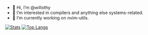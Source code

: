 - 👋 Hi, I’m @willothy
- 👀 I’m interested in compilers and anything else systems-related.
- 🌱 I’m currently working on nvim-utils.

[![Stats](https://github-readme-stats-git-masterrstaa-rickstaa.vercel.app/api?username=willothy)](https://github.com/anuraghazra/github-readme-stats)
[![Top Langs](https://github-readme-stats.vercel.app/api/top-langs/?username=willothy&layout=compact)](https://github.com/anuraghazra/github-readme-stats)


<!---
willothy/willothy is a ✨ special ✨ repository because its `README.md` (this file) appears on your GitHub profile.
You can click the Preview link to take a look at your changes.
--->
